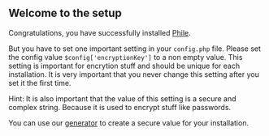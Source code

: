 <!--
Title: Setup
Description: Setup PhileCMS
-->

## Welcome to the setup

Congratulations, you have successfully installed [Phile](https://github.com/PhileCMS/Phile).

But you have to set one important setting in your `config.php` file. Please set the config value `$config['encryptionKey']` to a non empty value. This setting is important for encrytion stuff and should be unique for each installation. It is very important that you never change this setting after you set it the first time.

Hint: It is also important that the value of this setting is a secure and complex string. Because it is used to encrypt stuff like passwords.

You can use our <a href="generator.php">generator</a> to create a secure value for your installation.